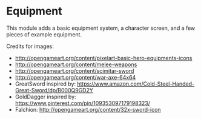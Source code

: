 Equipment
============

This module adds a basic equipment system, a character screen, and a few pieces of example equipment.


Credits for images:
* http://opengameart.org/content/pixelart-basic-hero-equipments-icons
* http://opengameart.org/content/melee-weapons
* http://opengameart.org/content/scimitar-sword
* http://opengameart.org/content/war-axe-64x64
* GreatSword inspired by: https://www.amazon.com/Cold-Steel-Handed-Great-Sword/dp/B000Q9GD2Y
* GoldDagger inspired by: https://www.pinterest.com/pin/109353097179198323/
* Falchion: http://opengameart.org/content/32x-sword-icon
